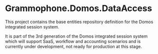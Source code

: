 # Grammophone.Domos.DataAccess
This project contains the base entities repository definition for the Domos integrated session system.

It is part of the 3rd generation of the Domos integrated session system which will support SaaS, 
workflow and accounting scenarios and is currently under development, not ready for production at this stage.
